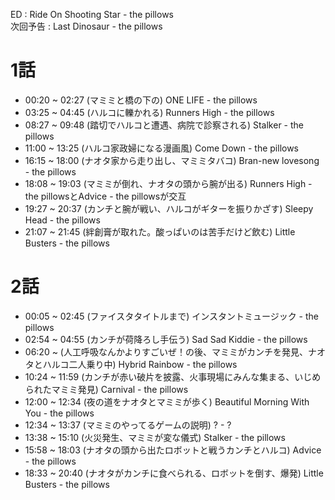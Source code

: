 ED : Ride On Shooting Star - the pillows  
次回予告 : Last Dinosaur - the pillows
# 1話
- 00:20 ~ 02:27 (マミミと橋の下の) ONE LIFE - the pillows
- 03:25 ~ 04:45 (ハルコに轢かれる) Runners High - the pillows
- 08:27 ~ 09:48 (踏切でハルコと遭遇、病院で診察される) Stalker - the pillows
- 11:00 ~ 13:25 (ハルコ家政婦になる漫画風) Come Down - the pillows
- 16:15 ~ 18:00 (ナオタ家から走り出し、マミミタバコ) Bran-new lovesong - the pillows
- 18:08 ~ 19:03 (マミミが倒れ、ナオタの頭から腕が出る) Runners High - the pillowsとAdvice - the pillowsが交互
- 19:27 ~ 20:37 (カンチと腕が戦い、ハルコがギターを振りかざす) Sleepy Head - the pillows
- 21:07 ~ 21:45 (絆創膏が取れた。酸っぱいのは苦手だけど飲む) Little Busters - the pillows

# 2話
- 00:05 ~ 02:45 (ファイスタタイトルまで) インスタントミュージック - the pillows
- 02:54 ~ 04:55 (カンチが荷降ろし手伝う) Sad Sad Kiddie - the pillows
- 06:20 ~ (人工呼吸なんかよりすごいぜ！の後、マミミがカンチを発見、ナオタとハルコ二人乗り中) Hybrid Rainbow - the pillows
- 10:24 ~ 11:59 (カンチが赤い破片を披露、火事現場にみんな集まる、いじめられたマミミ発見) Carnival - the pillows
- 12:00 ~ 12:34 (夜の道をナオタとマミミが歩く) Beautiful Morning With You - the pillows
- 12:34 ~ 13:37 (マミミのやってるゲームの説明) ? - ?
- 13:38 ~ 15:10 (火災発生、マミミが変な儀式) Stalker - the pillows
- 15:58 ~ 18:03 (ナオタの頭から出たロボットと戦うカンチとハルコ) Advice - the pillows
- 18:33 ~ 20:40 (ナオタがカンチに食べられる、ロボットを倒す、爆発) Little Busters - the pillows
